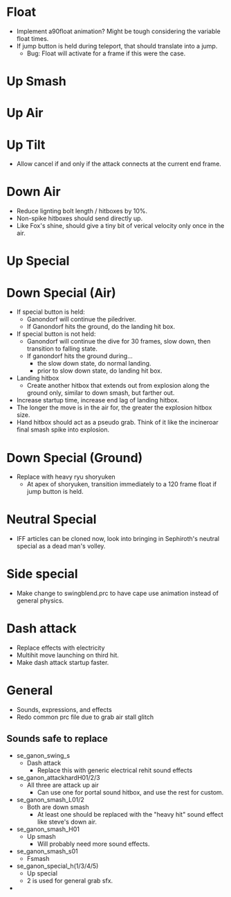 # Float
- Implement a90float animation? Might be tough considering the variable float times. 
- If jump button is held during teleport, that should translate into a jump.
    - Bug: Float will activate for a frame if this were the case. 

# Up Smash 

# Up Air 

# Up Tilt
- Allow cancel if and only if the attack connects at the current end frame. 

# Down Air 
- Reduce lignting bolt length / hitboxes by 10%.
- Non-spike hitboxes should send directly up.
- Like Fox's shine, should give a tiny bit of verical velocity only once in the air. 

# Up Special 

# Down Special (Air)
- If special button is held: 
    - Ganondorf will continue the piledriver. 
    - If Ganondorf hits the ground, do the landing hit box. 
- If special button is not held: 
    - Ganondorf will continue the dive for 30 frames, slow down, then transition to falling state.
    - If ganondorf hits the ground during...
        - the slow down state, do normal landing. 
        - prior to slow down state, do landing hit box.
- Landing hitbox 
    - Create another hitbox that extends out from explosion along the ground only, similar 
    to down smash, but farther out. 
- Increase startup time, increase end lag of landing hitbox. 
- The longer the move is in the air for, the greater the explosion hitbox size.
- Hand hitbox should act as a pseudo grab. Think of it like the incineroar final smash spike into explosion.

# Down Special (Ground)
- Replace with heavy ryu shoryuken 
    - At apex of shoryuken, transition immediately to a 120 frame float if jump button 
    is held. 

# Neutral Special
- IFF articles can be cloned now, look into bringing in Sephiroth's neutral special as a dead man's volley.

# Side special 
- Make change to swingblend.prc to have cape use animation instead of general physics.


# Dash attack 
- Replace effects with electricity
- Multihit move launching on third hit. 
- Make dash attack startup faster. 

# General 
- Sounds, expressions, and effects 
- Redo common prc file due to grab air stall glitch

## Sounds safe to replace
- se_ganon_swing_s
    - Dash attack
        - Replace this with generic electrical rehit sound effects
- se_ganon_attackhardH01/2/3 
    - All three are attack up air 
        - Can use one for portal sound hitbox, and use the rest for custom.
-  se_ganon_smash_L01/2 
    - Both are down smash 
        - At least one should be replaced with the "heavy hit" sound effect like steve's down air.
- se_ganon_smash_H01
    - Up smash 
        - Will probably need more sound effects.
- se_ganon_smash_s01
    - Fsmash 
- se_ganon_special_h(1/3/4/5)
    - Up special 
    - 2 is used for general grab sfx. 
- 
